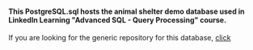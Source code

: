 #### This PostgreSQL.sql hosts the animal shelter demo database used in LinkedIn Learning "Advanced SQL - Query Processing" course.

If you are looking for the generic repository for this database, [click](https://github.com/ami-levin/Animal_Shelter)
